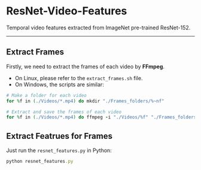 # ResNet-Video-Features
Temporal video features extracted from ImageNet pre-trained ResNet-152.

-------------------

## Extract Frames
Firstly, we need to extract the frames of each video by **FFmpeg**. 
- On Linux, please refer to the `extract_frames.sh` file.
- On Windows, the scripts are similar:
```ruby
# Make a folder for each video
for %f in (./Videos/*.mp4) do mkdir "./Frames_folders/%~nf"

# Extract and save the frames of each video
for %f in (./Videos/*.mp4) do ffmpeg -i "./Videos/%f" "./Frames_folders/%~nf/%05d.jpg"
```

## Extract Featrues for Frames

Just run the `resnet_features.py` in Python:
```ruby
python resnet_features.py
```
